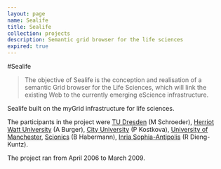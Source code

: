 ```yaml
---
layout: page
name: Sealife
title: Sealife
collection: projects
description: Semantic grid browser for the life sciences
expired: true
---
```


#Sealife

>The objective of Sealife is the conception and realisation of a semantic Grid browser for the Life Sciences,
>which will link the existing Web to the currently emerging eScience infrastructure.

Sealife built on the myGrid infrastructure for life sciences.

The participants in the project were [TU Dresden](http://www.tu-dresden.de/) (M Schroeder), [Herriot Watt University](http://www.hw.ac.uk/) (A Burger), [City University](http://www.city.ac.uk/) (P Kostkova),
[University of Manchester](http://www.manchester.ac.uk/), [Scionics](http://www.scionics.de/) (B Habermann), [Inria Sophia-Antipolis](http://www-sop.inria.fr/index_en.shtml) (R Dieng-Kuntz).

The project ran from April 2006 to March 2009.